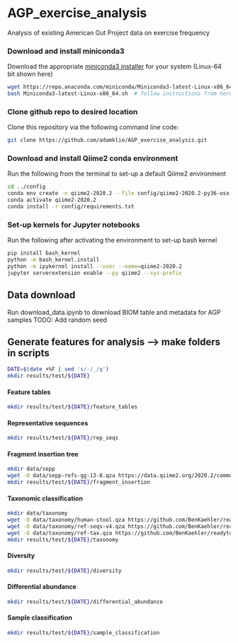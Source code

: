 # AGP_exercise_analysis
Analysis of existing American Gut Project data on exercise frequency

### Download and install miniconda3
Download the appropriate [miniconda3 installer](https://docs.conda.io/en/latest/miniconda.html) for your system (Linux-64 bit shown here)
```bash
wget https://repo.anaconda.com/miniconda/Miniconda3-latest-Linux-x86_64.sh
bash Miniconda3-latest-Linux-x86_64.sh  # follow instructions from here
```

### Clone github repo to desired location
Clone this repository via the following command line code:
```bash
git clone https://github.com/adamklie/AGP_exercise_analysis.git
```

### Download and install Qiime2 conda environment 
Run the following from the terminal to set-up a default Qiime2 environment
```bash
cd ../config
conda env create -n qiime2-2020.2 --file config/qiime2-2020.2-py36-osx-conda.yml
conda activate qiime2-2020.2
conda install -r config/requirements.txt
```

### Set-up kernels for Jupyter notebooks
Run the following after activating the environment to set-up bash kernel
```bash
pip install bash_kernel
python -m bash_kernel.install
python -m ipykernel install --user --name=qiime2-2020.2
jupyter serverextension enable --py qiime2 --sys-prefix
```

## Data download
Run download_data.ipynb to download BIOM table and metadata for AGP samples
TODO: Add random seed

## Generate features for analysis --> make folders in scripts
```bash
DATE=$(date +%F | sed 's/-/_/g')
mkdir results/test/${DATE}
```

#### Feature tables
```bash
mkdir results/test/${DATE}/feature_tables
```

#### Representative sequences
```bash
mkdir results/test/${DATE}/rep_seqs
```

#### Fragment insertion tree
```bash
mkdir data/sepp
wget -O data/sepp-refs-gg-13-8.qza https://data.qiime2.org/2020.2/common/sepp-refs-gg-13-8.qza
mkdir results/test/${DATE}/fragment_insertion
````

#### Taxonomic classification
```bash
mkdir data/taxonomy
wget -O data/taxonomy/human-stool.qza https://github.com/BenKaehler/readytowear/raw/master/data/gg_13_8/515f-806r/human-stool.qza
wget -O data/taxonomy/ref-seqs-v4.qza https://github.com/BenKaehler/readytowear/raw/master/data/gg_13_8/515f-806r/ref-seqs-v4.qza
wget -O data/taxonomy/ref-tax.qza https://github.com/BenKaehler/readytowear/raw/master/data/gg_13_8/515f-806r/ref-tax.qza
mkdir results/test/${DATE}/taxonomy
```

#### Diversity
```bash
mkdir results/test/${DATE}/diversity
```

#### Differential abundance
```bash
mkdir results/test/${DATE}/differential_abundance
```

#### Sample classification
```bash
mkdir results/test/${DATE}/sample_classification
```